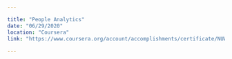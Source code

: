 ```yaml
---

title: "People Analytics"
date: "06/29/2020"
location: "Coursera"
link: "https://www.coursera.org/account/accomplishments/certificate/NUW596VX6968"
 
---
```

